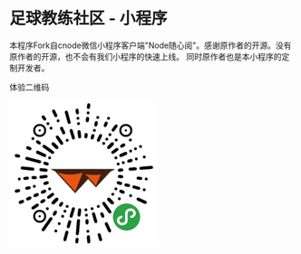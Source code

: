 # 足球教练社区 - 小程序
本程序Fork自cnode微信小程序客户端"Node随心阅"。感谢原作者的开源。没有原作者的开源，也不会有我们小程序的快速上线。
同时原作者也是本小程序的定制开发者。

体验二维码

![足球教练汇](./doc/qrcode.jpg)

